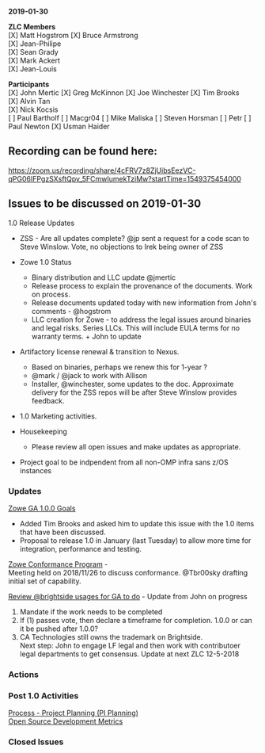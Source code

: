 __2019-01-30__

**ZLC Members**  
[X] Matt Hogstrom
[X] Bruce Armstrong  
[X] Jean-Philipe  
[X] Sean Grady  
[X] Mark Ackert  
[X] Jean-Louis  
    
**Participants**  
[X] John Mertic
[X] Greg McKinnon
[X] Joe Winchester
[X] Tim Brooks  
[X] Alvin Tan  
[X] Nick Kocsis  
[ ] Paul Bartholf
[ ] Macgr04
[ ] Mike Maliska
[ ] Steven Horsman
[ ] Petr
[ ] Paul Newton
[X] Usman Haider
  
## Recording can be found here:  
https://zoom.us/recording/share/4cFRV7z8ZjUibsEezVC-qPG06IFPgzSXsftQpv_5FCmwIumekTziMw?startTime=1549375454000

## Issues to be discussed on 2019-01-30
1.0 Release Updates
- ZSS  - Are all updates complete?  @jp sent a request for a code scan to Steve Winslow.  Vote, no objections to Irek being owner of ZSS
- Zowe 1.0 Status
  - Binary distribution and LLC update @jmertic
  - Release process to explain the provenance of the documents. Work on process.  
  - Release documents updated today with new information from John's comments - @hogstrom
  - LLC creation for Zowe  - to address the legal issues around binaries and legal risks.  Series LLCs.  This will include EULA terms for no warranty terms. + John to update  
- Artifactory license renewal & transition to Nexus.  
  - Based on binaries, perhaps we renew this for 1-year ?
  - @mark / @jack to work with Allison  
  - Installer, @winchester, some updates to the doc.  Approximate delivery for the ZSS repos will be after Steve Winslow provides feedback.

- 1.0 Marketing activities.  
  
- Housekeeping
  - Please review all open issues and make updates as appropriate.

- Project goal to be indpendent from all non-OMP infra sans z/OS instances

### Updates    
  
[Zowe GA 1.0.0 Goals](https://github.com/zowe/zlc/issues/37)  
 - Added Tim Brooks and asked him to update this issue with the 1.0 items that have been discussed.  
 - Proposal to release 1.0 in January (last Tuesday) to allow more time for integration, performance and testing.  

[Zowe Conformance Program](https://github.com/zowe/zlc/issues/52)  -   
Meeting held on 2018/11/26 to discuss conformance.  @Tbr00sky drafting initial set of capability.
  
[Review @brightside usages for GA to do](https://github.com/zowe/zlc/issues/28) - Update from John on progress  
  1.  Mandate if the work needs to be completed  
  2.  If (1) passes vote, then declare a timeframe for completion. 1.0.0 or can it be pushed after 1.0.0?  
  3.  CA Technologies still owns the trademark on Brightside.  
  Next step: John to engage LF legal and then work with contributoer legal departments to get consensus.  Update at next ZLC 12-5-2018  

### Actions  

### Post 1.0 Activities  
[Process - Project Planning (PI Planning)](https://github.com/zowe/zlc/issues/40)  
[Open Source Development Metrics](https://github.com/zowe/zlc/issues/3)  

### Closed Issues
